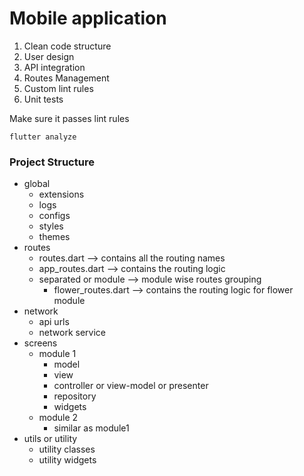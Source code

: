 # Mobile application

1. Clean code structure
2. User design
3. API integration
4. Routes Management
5. Custom lint rules
6. Unit tests

Make sure it passes lint rules

``` 
flutter analyze 
```

### Project Structure

- global
    - extensions
    - logs
    - configs
    - styles
    - themes
- routes
    - routes.dart --> contains all the routing names
    - app_routes.dart --> contains the routing logic
    - separated or module --> module wise routes grouping
        - flower_routes.dart --> contains the routing logic for flower module
- network
    - api urls
    - network service
- screens
    - module 1
        - model
        - view
        - controller or view-model or presenter
        - repository
        - widgets
    - module 2
        - similar as module1
- utils or utility
    - utility classes
    - utility widgets